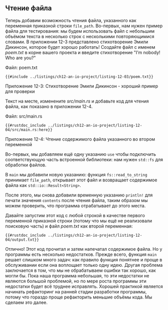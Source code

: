 ## Чтение файла

Теперь добавим возможность чтения файла, указанного как переменная приказной строки `file_path`. Во-первых, нам нужен пример файла для тестирования: мы будем использовать файл с небольшим объёмом текста в несколько строк с несколькими повторяющимися словами. В приложении 12-3 представлено стихотворение Эмили Дикинсон, которое будет хорошо работать! Создайте файл с именем *poem.txt* в корне вашего проекта и введите стихотворение "I’m nobody! Who are you?"

<span class="filename">Файл: poem.txt</span>

```text
{{#include ../listings/ch12-an-io-project/listing-12-03/poem.txt}}
```

<span class="caption">Приложение 12-3: Стихотворение Эмили Дикинсон - хороший пример для проверки</span>

Текст на месте, изменените *src/main.rs* и добавьте код для чтения файла, как показано в приложении 12-4.

<span class="filename">Файл: src/main.rs</span>

```rust,should_panic,noplayground
{{#rustdoc_include ../listings/ch12-an-io-project/listing-12-04/src/main.rs:here}}
```

<span class="caption">Приложение 12-4: Чтение содержимого файла указанного во втором переменной</span>

Во-первых, мы добавляем ещё одну указанию `use` чтобы подключить соответствующую часть встроенной библиотеки: нам нужен `std::fs` для обработки файлов.

В `main` мы добавили новую указанию: функция `fs::read_to_string` принимает `file_path`, открывает этот файл и возвращает содержимое файла как `std::io::Result<String>`.

После этого, мы снова добавили временную указанию `println!` для печати значения `contents` после чтения файла, таким образом мы можем проверить, что программа отрабатывает до этого места.

Давайте запустим этот код с любой строкой в качестве первого переменной приказной строки (потому что мы ещё не реализовали поисковую часть) и файл *poem.txt* как второй переменная:

```console
{{#rustdoc_include ../listings/ch12-an-io-project/listing-12-04/output.txt}}
```

Отлично! Этот код прочитал и затем напечатал содержимое файла. Но у программы есть несколько недостатков. Прежде всего, функция `main` решает слишком много задач: как правило функция понятнее и проще в обслуживании если она воплощает только одну идею. Другая проблема заключается в том, что мы не обрабатываем ошибки так хорошо, как могли бы. Пока наша программа небольшая, то эти недостатки не являются большой проблемой, но по мере роста программы эти недостатки будет всё труднее исправлять. Хорошей практикой является начинать рефакторинг на ранней стадии разработки программы, потому что гораздо проще рефакторить меньшие объёмы кода. Мы сделаем это далее.
